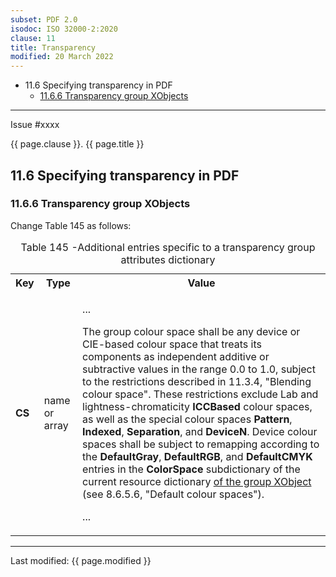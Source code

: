 ```yaml
---
subset: PDF 2.0
isodoc: ISO 32000-2:2020
clause: 11
title: Transparency
modified: 20 March 2022
---
```


<ul class="noprint">
    <li>11.6 Specifying transparency in PDF
     <ul>
      <li><a href="#H11.6.6">11.6.6 Transparency group XObjects</a>
      </li>
     </ul>
    </li>
</ul>
<hr>

<link rel="stylesheet" href="../assets/iso-style.css">
<div class="isostyle">
<div class="fixedpopup" id="issuelink">
    Issue #xxxx
</div>

<p class="fake-h1">{{ page.clause }}. {{ page.title }}</p>

<h2 id="H11.6">11.6 Specifying transparency in PDF</h2>

<h3 id="H11.6.6">11.6.6 Transparency group XObjects</h3>

<p class="location">Change Table 145 as follows:</p>

<table>
  <caption id="Table145">Table 145 -Additional entries specific to a transparency group attributes dictionary</caption>
  <tr>
    <th>Key</th>
    <th>Type</th>
    <th>Value</th>
  </tr>
  <tr>
    <td><b>CS</b></td>
    <td>name or array</td>
    <td>
    <p>...</p>
    <p>
    The group colour space shall be any device or CIE-based colour space that treats its components as independent
    additive or subtractive values in the range 0.0 to 1.0, subject to the restrictions described in 11.3.4,
    "Blending colour space". These restrictions exclude Lab and lightness-chromaticity <b>ICCBased</b> colour
    spaces, as well as the special colour spaces <b>Pattern</b>, <b>Indexed</b>, <b>Separation</b>, and <b>DeviceN</b>.
    Device colour spaces shall be subject to remapping according to the <b>DefaultGray</b>, <b>DefaultRGB</b>, and
    <b>DefaultCMYK</b> entries in the <b>ColorSpace</b> subdictionary of the current resource dictionary
    <ins onMouseEnter="mouseEnter(this)" data-issue="134">of the group XObject</ins>
    (see 8.6.5.6, "Default colour spaces").
    </p>
    <p>...</p>
    </td>
  </tr>
</table>
</div>


<hr>
<p class="footnote">Last modified: {{ page.modified }}</p>
